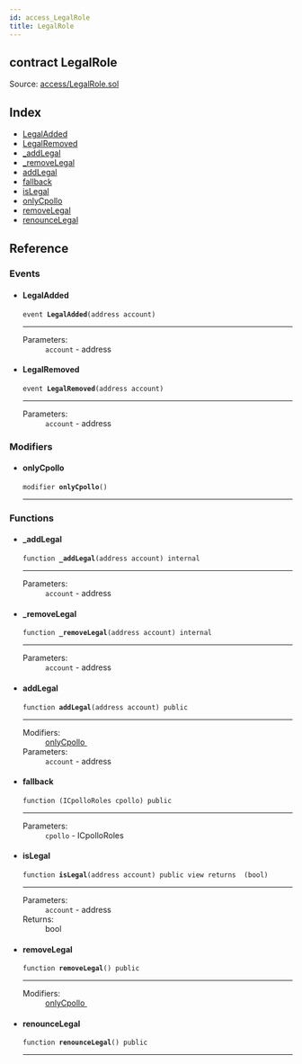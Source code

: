 ```yaml
---
id: access_LegalRole
title: LegalRole
---
```


<div class="contract-doc"><div class="contract"><h2 class="contract-header"><span class="contract-kind">contract</span> LegalRole</h2><div class="source">Source: <a href="https://github.com/Cpollo/Ethereum/blob/v0.0.1/contracts/access/LegalRole.sol" target="_blank">access/LegalRole.sol</a></div></div><div class="index"><h2>Index</h2><ul><li><a href="access_LegalRole.html#LegalAdded">LegalAdded</a></li><li><a href="access_LegalRole.html#LegalRemoved">LegalRemoved</a></li><li><a href="access_LegalRole.html#_addLegal">_addLegal</a></li><li><a href="access_LegalRole.html#_removeLegal">_removeLegal</a></li><li><a href="access_LegalRole.html#addLegal">addLegal</a></li><li><a href="access_LegalRole.html#">fallback</a></li><li><a href="access_LegalRole.html#isLegal">isLegal</a></li><li><a href="access_LegalRole.html#onlyCpollo">onlyCpollo</a></li><li><a href="access_LegalRole.html#removeLegal">removeLegal</a></li><li><a href="access_LegalRole.html#renounceLegal">renounceLegal</a></li></ul></div><div class="reference"><h2>Reference</h2><div class="events"><h3>Events</h3><ul><li><div class="item event"><span id="LegalAdded" class="anchor-marker"></span><h4 class="name">LegalAdded</h4><div class="body"><code class="signature">event <strong>LegalAdded</strong><span>(address account) </span></code><hr/><dl><dt><span class="label-parameters">Parameters:</span></dt><dd><div><code>account</code> - address</div></dd></dl></div></div></li><li><div class="item event"><span id="LegalRemoved" class="anchor-marker"></span><h4 class="name">LegalRemoved</h4><div class="body"><code class="signature">event <strong>LegalRemoved</strong><span>(address account) </span></code><hr/><dl><dt><span class="label-parameters">Parameters:</span></dt><dd><div><code>account</code> - address</div></dd></dl></div></div></li></ul></div><div class="modifiers"><h3>Modifiers</h3><ul><li><div class="item modifier"><span id="onlyCpollo" class="anchor-marker"></span><h4 class="name">onlyCpollo</h4><div class="body"><code class="signature">modifier <strong>onlyCpollo</strong><span>() </span></code><hr/></div></div></li></ul></div><div class="functions"><h3>Functions</h3><ul><li><div class="item function"><span id="_addLegal" class="anchor-marker"></span><h4 class="name">_addLegal</h4><div class="body"><code class="signature">function <strong>_addLegal</strong><span>(address account) </span><span>internal </span></code><hr/><dl><dt><span class="label-parameters">Parameters:</span></dt><dd><div><code>account</code> - address</div></dd></dl></div></div></li><li><div class="item function"><span id="_removeLegal" class="anchor-marker"></span><h4 class="name">_removeLegal</h4><div class="body"><code class="signature">function <strong>_removeLegal</strong><span>(address account) </span><span>internal </span></code><hr/><dl><dt><span class="label-parameters">Parameters:</span></dt><dd><div><code>account</code> - address</div></dd></dl></div></div></li><li><div class="item function"><span id="addLegal" class="anchor-marker"></span><h4 class="name">addLegal</h4><div class="body"><code class="signature">function <strong>addLegal</strong><span>(address account) </span><span>public </span></code><hr/><dl><dt><span class="label-modifiers">Modifiers:</span></dt><dd><a href="access_LegalRole.html#onlyCpollo">onlyCpollo </a></dd><dt><span class="label-parameters">Parameters:</span></dt><dd><div><code>account</code> - address</div></dd></dl></div></div></li><li><div class="item function"><span id="fallback" class="anchor-marker"></span><h4 class="name">fallback</h4><div class="body"><code class="signature">function <strong></strong><span>(ICpolloRoles cpollo) </span><span>public </span></code><hr/><dl><dt><span class="label-parameters">Parameters:</span></dt><dd><div><code>cpollo</code> - ICpolloRoles</div></dd></dl></div></div></li><li><div class="item function"><span id="isLegal" class="anchor-marker"></span><h4 class="name">isLegal</h4><div class="body"><code class="signature">function <strong>isLegal</strong><span>(address account) </span><span>public </span><span>view </span><span>returns  (bool) </span></code><hr/><dl><dt><span class="label-parameters">Parameters:</span></dt><dd><div><code>account</code> - address</div></dd><dt><span class="label-return">Returns:</span></dt><dd>bool</dd></dl></div></div></li><li><div class="item function"><span id="removeLegal" class="anchor-marker"></span><h4 class="name">removeLegal</h4><div class="body"><code class="signature">function <strong>removeLegal</strong><span>() </span><span>public </span></code><hr/><dl><dt><span class="label-modifiers">Modifiers:</span></dt><dd><a href="access_LegalRole.html#onlyCpollo">onlyCpollo </a></dd></dl></div></div></li><li><div class="item function"><span id="renounceLegal" class="anchor-marker"></span><h4 class="name">renounceLegal</h4><div class="body"><code class="signature">function <strong>renounceLegal</strong><span>() </span><span>public </span></code><hr/></div></div></li></ul></div></div></div>
